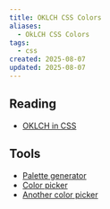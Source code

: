 ```yaml
---
title: OKLCH CSS Colors
aliases:
  - OkLCH CSS Colors
tags:
  - css
created: 2025-08-07
updated: 2025-08-07
---
```


## Reading
- [OKLCH in CSS](https://evilmartians.com/chronicles/oklch-in-css-why-quit-rgb-hsl)

## Tools

- [Palette generator](https://colors.reprdev.com/)
- [Color picker](https://oklch.com/#0.6731,0,0,100)
- [Another color picker](https://colorpicker.dev/)